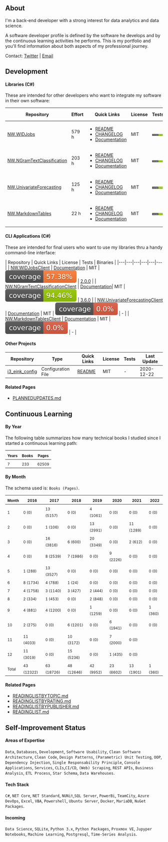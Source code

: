 ## About

I'm a back-end developer with a strong interest for data analytics and data science.

A software developer profile is defined by the software he develops and by the continuous learning activities he performs. This is my portfolio and you'll find information about both aspects of my professional journey. 

Contact: [Twitter](http://www.twitter.com/numbworks) | [Email](mailto:numbworks@gmail.com)

## Development

#### Libraries (C#)

These are intended for other developers who want to integrate my software in their own software:

| Repository | Effort | Quick Links | License | Tests | NuGet | Last Update |
|---|---|---|---|---|---|---|
| [NW.WIDJobs](https://github.com/numbworks/NW.WIDJobs) | 579 h | <ul><li>[README](https://github.com/numbworks/NW.WIDJobs/blob/master/README.md)</li> <li>[CHANGELOG](https://github.com/numbworks/NW.WIDJobs/blob/master/CHANGELOG)</li> <li>[Documentation](https://github.com/numbworks/NW.WIDJobs/blob/master/docs/Documentation-NW.WIDJobs.md)</li></ul> | MIT | ![codecoverage_library.svg](https://raw.githubusercontent.com/numbworks/NW.WIDJobs/master/codecoverage_library.svg) | [2.0.0](https://www.nuget.org/packages/NW.WIDJobs/2.0.0) | 2022-09-17 |
| [NW.NGramTextClassification](https://github.com/numbworks/NW.NGramTextClassification) | 203 h | <ul><li>[README](https://github.com/numbworks/NW.NGramTextClassification/blob/master/README.md)</li> <li>[CHANGELOG](https://github.com/numbworks/NW.NGramTextClassification/blob/master/CHANGELOG)</li> <li>[Documentation](https://github.com/numbworks/NW.NGramTextClassification/blob/master/docs/Documentation-NW.NGramTextClassification.md)</li></ul> | MIT | ![codecoverage.svg](https://raw.githubusercontent.com/numbworks/NW.NGramTextClassification/master/codecoverage_library.svg) | [3.6.0](https://www.nuget.org/packages/NW.NGramTextClassification/3.6.0) | 2022-11-08 |
| [NW.UnivariateForecasting](https://github.com/numbworks/NW.UnivariateForecasting) | 125 h | <ul><li>[README](https://github.com/numbworks/NW.UnivariateForecasting/blob/master/README.md)</li> <li>[CHANGELOG](https://github.com/numbworks/NW.UnivariateForecasting/blob/master/CHANGELOG)</li> <li>[Documentation](https://github.com/numbworks/NW.UnivariateForecasting/blob/main/docs/Documentation-NW.UnivariateForecasting.md)</li></ul> | MIT | ![codecoverage_library.svg](https://raw.githubusercontent.com/numbworks/NW.UnivariateForecasting/main/codecoverage_library.svg) | [2.0.1](https://www.nuget.org/packages/NW.UnivariateForecasting/2.0.1) | 2022-09-18 |
| [NW.MarkdownTables](https://github.com/numbworks/NW.MarkdownTables) | 22 h | <ul><li>[README](https://github.com/numbworks/NW.MarkdownTables/blob/master/README.md)</li> <li>[CHANGELOG](https://github.com/numbworks/NW.MarkdownTables/blob/master/CHANGELOG)</li> <li>[Documentation](https://github.com/numbworks/NW.MarkdownTables/blob/master/docs/Documentation-NW.MarkdownTables.md)</li></ul> | MIT | ![codecoverage_library.svg](https://raw.githubusercontent.com/numbworks/NW.MarkdownTables/master/codecoverage_library.svg) | [2.0.0](https://www.nuget.org/packages/NW.MarkdownTables/2.0.0) | 2021-10-11 |

#### CLI Applications (C#)

These are intended for final users who want to use my libraries thru a handy command-line interface:

| Repository | Quick Links | License | Tests | Binaries |
|---|---|---|---|---|---|
| [NW.WIDJobsClient](https://github.com/numbworks/NW.WIDJobs) | [Documentation](https://github.com/numbworks/NW.WIDJobs/blob/master/docs/Documentation-NW.WIDJobsClient.md) | MIT | ![codecoverage_client.svg](https://raw.githubusercontent.com/numbworks/NW.WIDJobs/master/codecoverage_client.svg) | [2.0.0](https://github.com/numbworks/NW.WIDJobs/releases/tag/v2.0.0) |
| [NW.NGramTextClassificationClient](https://github.com/numbworks/NW.NGramTextClassification) | [Documentation](https://github.com/numbworks/NW.NGramTextClassification/blob/master/docs/Documentation-NW.NGramTextClassificationClient.md)| MIT | ![codecoverage_client.svg](https://raw.githubusercontent.com/numbworks/NW.NGramTextClassification/master/codecoverage_client.svg) | [3.6.0](https://github.com/numbworks/NW.NGramTextClassification/releases/tag/v3.6.0) |
| [NW.UnivariateForecastingClient](https://github.com/numbworks/NW.UnivariateForecasting) | [Documentation](https://github.com/numbworks/NW.UnivariateForecasting/blob/main/docs/Documentation-NW.UnivariateForecastingClient.md) | MIT | ![codecoverage_client.svg](https://raw.githubusercontent.com/numbworks/NW.UnivariateForecasting/main/codecoverage_client.svg) | - |
| [NW.MarkdownTablesClient](https://github.com/numbworks/NW.MarkdownTables) | [Documentation](https://github.com/numbworks/NW.MarkdownTables/blob/master/docs/Documentation-NW.MarkdownTablesClient.md) | MIT | ![codecoverage_client.svg](https://raw.githubusercontent.com/numbworks/NW.MarkdownTables/master/codecoverage_client.svg) | - |

#### Other Projects

| Repository | Type | Quick Links | License | Tests | Last Update |
|---|---|---|---|---|---|
| [i3_eink_config](https://github.com/numbworks/i3_eink_config) | Configuration File | [README](https://github.com/numbworks/i3_eink_config/blob/master/README.md) | MIT | - | 2020-12-22 |

#### Related Pages

- [PLANNEDUPDATES.md](PLANNEDUPDATES.md)

## Continuous Learning

#### By Year

The following table summarizes how many technical books I studied since I started a continuous learning path: 

|<sub>Years</sub>|<sub>Books</sub>|<sub>Pages</sub>|
|---|---|---|
|<sub>7</sub>|<sub>233</sub>|<sub>62509</sub>|

#### By Month

The schema used is: `Books (Pages)`.

|<sub>Month</sub>|<sub>2016</sub>|<sub>2017</sub>|<sub>2018</sub>|<sub>2019</sub>|<sub>2020</sub>|<sub>2021</sub>|<sub>2022</sub>|
|---|---|---|---|---|---|---|---|
|<sub>1</sub>|<sub>0 (0)</sub>|<sub>13 (5157)</sub>|<sub>0 (0)</sub>|<sub>4 (1061)</sub>|<sub>0 (0)</sub>|<sub>0 (0)</sub>|<sub>0 (0)</sub>|
|<sub>2</sub>|<sub>0 (0)</sub>|<sub>1 (106)</sub>|<sub>0 (0)</sub>|<sub>13 (2991)</sub>|<sub>0 (0)</sub>|<sub>11 (1289)</sub>|<sub>0 (0)</sub>|
|<sub>3</sub>|<sub>0 (0)</sub>|<sub>16 (3816)</sub>|<sub>6 (600)</sub>|<sub>20 (3349)</sub>|<sub>0 (0)</sub>|<sub>2 (612)</sub>|<sub>0 (0)</sub>|
|<sub>4</sub>|<sub>0 (0)</sub>|<sub>8 (2539)</sub>|<sub>7 (1986)</sub>|<sub>0 (0)</sub>|<sub>9 (2226)</sub>|<sub>0 (0)</sub>|<sub>0 (0)</sub>|
|<sub>5</sub>|<sub>1 (288)</sub>|<sub>13 (3527)</sub>|<sub>0 (0)</sub>|<sub>0 (0)</sub>|<sub>0 (0)</sub>|<sub>0 (0)</sub>|<sub>0 (0)</sub>|
|<sub>6</sub>|<sub>8 (1734)</sub>|<sub>4 (788)</sub>|<sub>1 (24)</sub>|<sub>0 (0)</sub>|<sub>0 (0)</sub>|<sub>0 (0)</sub>|<sub>0 (0)</sub>|
|<sub>7</sub>|<sub>4 (1758)</sub>|<sub>3 (1140)</sub>|<sub>3 (427)</sub>|<sub>2 (444)</sub>|<sub>0 (0)</sub>|<sub>0 (0)</sub>|<sub>0 (0)</sub>|
|<sub>8</sub>|<sub>2 (334)</sub>|<sub>1 (453)</sub>|<sub>0 (0)</sub>|<sub>2 (848)</sub>|<sub>0 (0)</sub>|<sub>0 (0)</sub>|<sub>0 (0)</sub>|
|<sub>9</sub>|<sub>4 (881)</sub>|<sub>4 (1200)</sub>|<sub>0 (0)</sub>|<sub>1 (1259)</sub>|<sub>0 (0)</sub>|<sub>0 (0)</sub>|<sub>1 (360)</sub>|
|<sub>10</sub>|<sub>2 (275)</sub>|<sub>0 (0)</sub>|<sub>6 (1201)</sub>|<sub>0 (0)</sub>|<sub>6 (1941)</sub>|<sub>0 (0)</sub>|<sub>0 (0)</sub>|
|<sub>11</sub>|<sub>11 (4033)</sub>|<sub>0 (0)</sub>|<sub>10 (3172)</sub>|<sub>0 (0)</sub>|<sub>7 (2000)</sub>|<sub>0 (0)</sub>||
|<sub>12</sub>|<sub>11 (3019)</sub>|<sub>0 (0)</sub>|<sub>15 (5236)</sub>|<sub>0 (0)</sub>|<sub>1 (435)</sub>|<sub>0 (0)</sub>||
|<sub>Total</sub>|<sub>43 (12322)</sub>|<sub>63 (18726)</sub>|<sub>48 (12646)</sub>|<sub>42 (9952)</sub>|<sub>23 (6602)</sub>|<sub>13 (1901)</sub>|<sub>1 (360)</sub>|

#### Related Pages

- [READINGLISTBYTOPIC.md](READINGLISTBYTOPIC.md)
- [READINGLISTBYRATING.md](READINGLISTBYRATING.md)
- [READINGLISTBYPUBLISHER.md](READINGLISTBYPUBLISHER.md)
- [READINGLIST.md](READINGLIST.md)

## Self-Improvement Status

#### Areas of Expertise

`Data`, `Databases`, `Development`, `Software Usability`, `Clean Software Architecture`, `Clean Code`, `Design Patterns`, `(Parametric) Unit Testing`, `OOP`, `Dependency Injection`, `Single Responsability Principle`, `Console Applications`, `Services`, `CLIs`,`CI/CD`, `(Web) Scraping`, `REST APIs`, `Business Analysis`, `ETL Process`, `Star Schema`, `Data Warehouses`.

#### Tech Stack

`C#`, `NET Core`, `NET Standard`, `NUNit`,`SQL Server`, `PowerBi`, `TeamCity`, `Azure DevOps`, `Excel`, `VBA`, `Powershell`, `Ubuntu Server`, `Docker`, `MariaDB`, `NuGet Packages`.

#### Incoming

`Data Science`, `SQLite`, `Python 3.x`, `Python Packages`, `Proxmox VE`, `Jupyper Notebooks`, `Machine Learning`, `Postgresql`, `Time-Series Analysis`.
